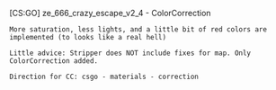 [CS:GO] ze_666_crazy_escape_v2_4 - ColorCorrection
```"ze_666_crazy_escape_v2_4"
More saturation, less lights, and a little bit of red colors are implemented (to looks like a real hell)

Little advice: Stripper does NOT include fixes for map. Only ColorCorrection added.

Direction for CC: csgo - materials - correction
```